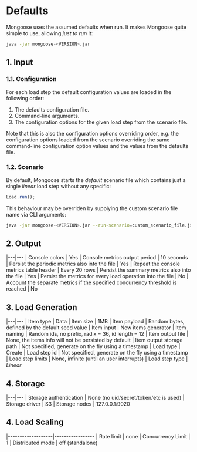 # Defaults

Mongoose uses the assumed defaults when run. It makes Mongoose quite simple to use, allowing *just to run* it:
```bash
java -jar mongoose-<VERSION>.jar
```

## 1. Input

### 1.1. Configuration

For each load step the default configuration values are loaded in the following order:

1. The defaults configuration file.
2. Command-line arguments.
3. The configuration options for the given load step from the scenario file.

Note that this is also the configuration options overriding order, e.g. the configuration options loaded from the
scenario overriding the same command-line configuration option values and the values from the defaults file.

### 1.2. Scenario

By default, Mongoose starts the *default* scenario file which contains just a single *linear* load step without any
specific:
```javascript
Load.run();
```

This behaviour may be overriden by supplying the custom scenario file name via CLI arguments:
```bash
java -jar mongoose-<VERSION>.jar --run-scenario=custom_scenario_file.js
```

## 2. Output

|---|---
| Console colors | Yes
| Console metrics output period | 10 seconds
| Persist the periodic metrics also into the file | Yes
| Repeat the console metrics table header | Every 20 rows
| Persist the summary metrics also into the file | Yes
| Persist the metrics for every load operation into the file | No
| Account the separate metrics if the specified concurrency threshold is reached | No

## 3. Load Generation

|---|---
| Item type | Data
| Item size | 1MB
| Item payload | Random bytes, defined by the default seed value
| Item input | New items generator
| Item naming | Random ids, no prefix, radix = 36, id length = 12
| Item output file | None, the items info will not be persisted by default
| Item output storage path | Not specified, generate on the fly using a timestamp
| Load type | Create
| Load step id | Not specified, generate on the fly using a timestamp
| Load step limits | None, infinite (until an user interrupts)
| Load step type | *Linear*

## 4. Storage

|---|---
| Storage authentication | None (no uid/secret/token/etc is used)
| Storage driver | S3
| Storage nodes | 127.0.0.1:9020

## 4. Load Scaling

|-------------------|-----------------
| Rate limit        | none
| Concurrency Limit | 1
| Distributed mode  | off (standalone)
